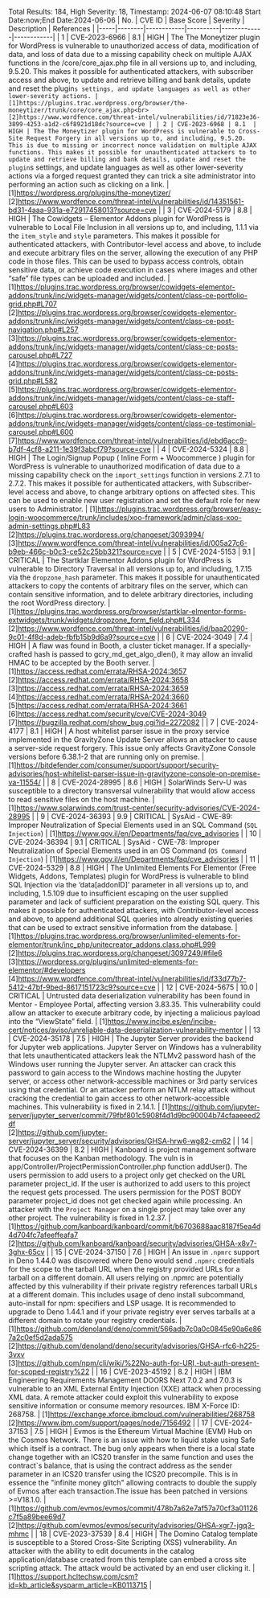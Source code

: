 Total Results: 184, High Severity: 18, Timestamp: 2024-06-07 08:10:48
Start Date:now;End Date:2024-06-06
| No. | CVE ID | Base Score | Severity | Description | References |
|-----|--------|------------|----------|-------------|------------|
| 1 | CVE-2023-6966 | 8.1  | HIGH | The The Moneytizer plugin for WordPress is vulnerable to unauthorized access of data, modification of data, and loss of data due to a missing capability check on multiple AJAX functions in the /core/core_ajax.php file in all versions up to, and including, 9.5.20. This makes it possible for authenticated attackers, with subscriber access and above, to update and retrieve billing and bank details, update and reset the plugin`s settings, and update languages as well as other lower-severity actions. | [1]https://plugins.trac.wordpress.org/browser/the-moneytizer/trunk/core/core_ajax.php<br>[2]https://www.wordfence.com/threat-intel/vulnerabilities/id/71823e36-3899-4253-a1d2-c6f8921d18dc?source=cve |
| 2 | CVE-2023-6968 | 8.1  | HIGH | The The Moneytizer plugin for WordPress is vulnerable to Cross-Site Request Forgery in all versions up to, and including, 9.5.20. This is due to missing or incorrect nonce validation on multiple AJAX functions. This makes it possible for unauthenticated attackers to to update and retrieve billing and bank details, update and reset the plugin`s settings, and update languages as well as other lower-severity actions via a forged request granted they can trick a site administrator into performing an action such as clicking on a link. | [1]https://wordpress.org/plugins/the-moneytizer/<br>[2]https://www.wordfence.com/threat-intel/vulnerabilities/id/14351561-bd31-4aaa-931a-e72917458013?source=cve |
| 3 | CVE-2024-5179 | 8.8  | HIGH | The Cowidgets – Elementor Addons plugin for WordPress is vulnerable to Local File Inclusion in all versions up to, and including, 1.1.1 via the `item_style` and `style` parameters. This makes it possible for authenticated attackers, with Contributor-level access and above, to include and execute arbitrary files on the server, allowing the execution of any PHP code in those files. This can be used to bypass access controls, obtain sensitive data, or achieve code execution in cases where images and other “safe” file types can be uploaded and included. | [1]https://plugins.trac.wordpress.org/browser/cowidgets-elementor-addons/trunk/inc/widgets-manager/widgets/content/class-ce-portfolio-grid.php#L707<br>[2]https://plugins.trac.wordpress.org/browser/cowidgets-elementor-addons/trunk/inc/widgets-manager/widgets/content/class-ce-post-navigation.php#L257<br>[3]https://plugins.trac.wordpress.org/browser/cowidgets-elementor-addons/trunk/inc/widgets-manager/widgets/content/class-ce-posts-carousel.php#L727<br>[4]https://plugins.trac.wordpress.org/browser/cowidgets-elementor-addons/trunk/inc/widgets-manager/widgets/content/class-ce-posts-grid.php#L582<br>[5]https://plugins.trac.wordpress.org/browser/cowidgets-elementor-addons/trunk/inc/widgets-manager/widgets/content/class-ce-staff-carousel.php#L603<br>[6]https://plugins.trac.wordpress.org/browser/cowidgets-elementor-addons/trunk/inc/widgets-manager/widgets/content/class-ce-testimonial-carousel.php#L600<br>[7]https://www.wordfence.com/threat-intel/vulnerabilities/id/ebd6acc9-b7df-4cf8-a211-1e39f3abcf79?source=cve |
| 4 | CVE-2024-5324 | 8.8  | HIGH | The Login/Signup Popup ( Inline Form + Woocommerce ) plugin for WordPress is vulnerable to unauthorized modification of data due to a missing capability check on the `import_settings` function in versions 2.7.1 to 2.7.2. This makes it possible for authenticated attackers, with Subscriber-level access and above, to change arbitrary options on affected sites. This can be used to enable new user registration and set the default role for new users to Administrator. | [1]https://plugins.trac.wordpress.org/browser/easy-login-woocommerce/trunk/includes/xoo-framework/admin/class-xoo-admin-settings.php#L83<br>[2]https://plugins.trac.wordpress.org/changeset/3093994/<br>[3]https://www.wordfence.com/threat-intel/vulnerabilities/id/005a27c6-b9eb-466c-b0c3-ce52c25bb321?source=cve |
| 5 | CVE-2024-5153 | 9.1  | CRITICAL | The Startklar Elementor Addons plugin for WordPress is vulnerable to Directory Traversal in all versions up to, and including, 1.7.15 via the `dropzone_hash` parameter. This makes it possible for unauthenticated attackers to copy the contents of arbitrary files on the server, which can contain sensitive information, and to delete arbitrary directories, including the root WordPress directory. | [1]https://plugins.trac.wordpress.org/browser/startklar-elmentor-forms-extwidgets/trunk/widgets/dropzone_form_field.php#L334<br>[2]https://www.wordfence.com/threat-intel/vulnerabilities/id/baa20290-9c01-4f8d-adeb-fbfb15b9d6a9?source=cve |
| 6 | CVE-2024-3049 | 7.4  | HIGH | A flaw was found in Booth, a cluster ticket manager. If a specially-crafted hash is passed to gcry_md_get_algo_dlen(), it may allow an invalid HMAC to be accepted by the Booth server. | [1]https://access.redhat.com/errata/RHSA-2024:3657<br>[2]https://access.redhat.com/errata/RHSA-2024:3658<br>[3]https://access.redhat.com/errata/RHSA-2024:3659<br>[4]https://access.redhat.com/errata/RHSA-2024:3660<br>[5]https://access.redhat.com/errata/RHSA-2024:3661<br>[6]https://access.redhat.com/security/cve/CVE-2024-3049<br>[7]https://bugzilla.redhat.com/show_bug.cgi?id=2272082 |
| 7 | CVE-2024-4177 | 8.1  | HIGH | A host whitelist parser issue in the proxy service implemented in the GravityZone Update Server allows an attacker to cause a server-side request forgery. This issue only affects GravityZone Console versions before 6.38.1-2 that are running only on premise. | [1]https://bitdefender.com/consumer/support/support/security-advisories/host-whitelist-parser-issue-in-gravityzone-console-on-premise-va-11554/ |
| 8 | CVE-2024-28995 | 8.6  | HIGH | SolarWinds Serv-U was susceptible to a directory transversal vulnerability that would allow access to read sensitive files on the host machine. | [1]https://www.solarwinds.com/trust-center/security-advisories/CVE-2024-28995 |
| 9 | CVE-2024-36393 | 9.9  | CRITICAL | SysAid - CWE-89: Improper Neutralization of Special Elements used in an SQL Command (`SQL Injection`) | [1]https://www.gov.il/en/Departments/faq/cve_advisories |
| 10 | CVE-2024-36394 | 9.1  | CRITICAL | SysAid - CWE-78: Improper Neutralization of Special Elements used in an OS Command (`OS Command Injection`) | [1]https://www.gov.il/en/Departments/faq/cve_advisories |
| 11 | CVE-2024-5329 | 8.8  | HIGH | The Unlimited Elements For Elementor (Free Widgets, Addons, Templates) plugin for WordPress is vulnerable to blind SQL Injection via the ‘data[addonID]’ parameter in all versions up to, and including, 1.5.109 due to insufficient escaping on the user supplied parameter and lack of sufficient preparation on the existing SQL query.  This makes it possible for authenticated attackers, with Contributor-level access and above, to append additional SQL queries into already existing queries that can be used to extract sensitive information from the database. | [1]https://plugins.trac.wordpress.org/browser/unlimited-elements-for-elementor/trunk/inc_php/unitecreator_addons.class.php#L999<br>[2]https://plugins.trac.wordpress.org/changeset/3097249/#file6<br>[3]https://wordpress.org/plugins/unlimited-elements-for-elementor/#developers<br>[4]https://www.wordfence.com/threat-intel/vulnerabilities/id/f33d77b7-5412-47bf-9bed-8617151723c9?source=cve |
| 12 | CVE-2024-5675 | 10.0  | CRITICAL | Untrusted data deserialization vulnerability has been found in Mentor - Employee Portal, affecting version 3.83.35. This vulnerability could allow an attacker to execute arbitrary code, by injecting a malicious payload into the “ViewState” field. | [1]https://www.incibe.es/en/incibe-cert/notices/aviso/unreliable-data-deserialization-vulnerability-mentor |
| 13 | CVE-2024-35178 | 7.5  | HIGH | The Jupyter Server provides the backend for Jupyter web applications. Jupyter Server on Windows has a vulnerability that lets unauthenticated attackers leak the NTLMv2 password hash of the Windows user running the Jupyter server. An attacker can crack this password to gain access to the Windows machine hosting the Jupyter server, or access other network-accessible machines or 3rd party services using that credential. Or an attacker perform an NTLM relay attack without cracking the credential to gain access to other network-accessible machines. This vulnerability is fixed in 2.14.1. | [1]https://github.com/jupyter-server/jupyter_server/commit/79fbf801c5908f4d1d9bc90004b74cfaaeeed2df<br>[2]https://github.com/jupyter-server/jupyter_server/security/advisories/GHSA-hrw6-wg82-cm62 |
| 14 | CVE-2024-36399 | 8.2  | HIGH | Kanboard is project management software that focuses on the Kanban methodology. The vuln is in app/Controller/ProjectPermissionController.php function addUser(). The users permission to add users to a project only get checked on the URL parameter project_id. If the user is authorized to add users to this project the request gets processed. The users permission for the POST BODY parameter project_id does not get checked again while processing. An attacker with the `Project Manager` on a single project may take over any other project. The vulnerability is fixed in 1.2.37. | [1]https://github.com/kanboard/kanboard/commit/b6703688aac8187f5ea4d4d704fc7afeeffeafa7<br>[2]https://github.com/kanboard/kanboard/security/advisories/GHSA-x8v7-3ghx-65cv |
| 15 | CVE-2024-37150 | 7.6  | HIGH | An issue in `.npmrc` support in Deno 1.44.0 was discovered where Deno would send `.npmrc` credentials for the scope to the tarball URL when the registry provided URLs for a tarball on a different domain. All users relying on .npmrc are potentially affected by this vulnerability if their private registry references tarball URLs at a different domain. This includes usage of deno install subcommand, auto-install for npm: specifiers and LSP usage. It is recommended to upgrade to Deno 1.44.1 and if your private registry ever serves tarballs at a different domain to rotate your registry credentials. | [1]https://github.com/denoland/deno/commit/566adb7c0a0c0845e90a6e867a2c0ef5d2ada575<br>[2]https://github.com/denoland/deno/security/advisories/GHSA-rfc6-h225-3vxv<br>[3]https://github.com/npm/cli/wiki/%22No-auth-for-URI,-but-auth-present-for-scoped-registry%22 |
| 16 | CVE-2023-45192 | 8.2  | HIGH | IBM Engineering Requirements Management DOORS Next 7.0.2 and 7.0.3 is vulnerable to an XML External Entity Injection (XXE) attack when processing XML data. A remote attacker could exploit this vulnerability to expose sensitive information or consume memory resources.  IBM X-Force ID:  268758. | [1]https://exchange.xforce.ibmcloud.com/vulnerabilities/268758<br>[2]https://www.ibm.com/support/pages/node/7156492 |
| 17 | CVE-2024-37153 | 7.5  | HIGH | Evmos is the Ethereum Virtual Machine (EVM) Hub on the Cosmos Network. There is an issue with how to liquid stake using Safe which itself is a contract. The bug only appears when there is a local state change together with an ICS20 transfer in the same function and uses the contract`s balance, that is using the contract address as the sender parameter in an ICS20 transfer using the ICS20 precompile. This is in essence the "infinite money glitch" allowing contracts to double the supply of Evmos after each transaction.The issue has been patched in versions >=V18.1.0. | [1]https://github.com/evmos/evmos/commit/478b7a62e7af57a70cf3a01126c7f5a89bee69d7<br>[2]https://github.com/evmos/evmos/security/advisories/GHSA-xgr7-jgq3-mhmc |
| 18 | CVE-2023-37539 | 8.4  | HIGH | The Domino Catalog template is susceptible to a Stored Cross-Site Scripting (XSS) vulnerability. An attacker with the ability to edit documents in the catalog application/database created from this template can embed a cross site scripting attack.  The attack would be activated by an end user clicking it. | [1]https://support.hcltechsw.com/csm?id=kb_article&sysparm_article=KB0113715 |
